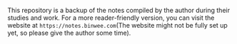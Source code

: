 This repository is a backup of the notes compiled by the author during their studies and work. For a more reader-friendly version, you can visit the website at `https://notes.binwee.com`(The website might not be fully set up yet, so please give the author some time).

